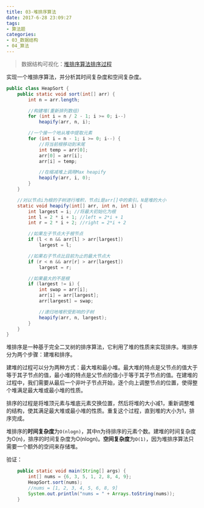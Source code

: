 ```yaml
---
title: 03-堆排序算法
date: 2017-6-28 23:09:27
tags:
- 算法题
categories: 
- 03_数据结构
- 04_算法
---
```


> 数据结构可视化：[堆排序算法排序过程](https://www.cs.usfca.edu/~galles/visualization/HeapSort.html)

实现一个堆排序算法，并分析其时间复杂度和空间复杂度。

```java
public class HeapSort {
    public static void sort(int[] arr) {
        int n = arr.length;

        //构建堆(重新排列数组)
        for (int i = n / 2 - 1; i >= 0; i--)
            heapify(arr, n, i);

        //一个接一个地从堆中提取元素
        for (int i = n - 1; i >= 0; i--) {
            //将当前根移动到末尾
            int temp = arr[0];
            arr[0] = arr[i];
            arr[i] = temp;

            //在缩减堆上调用Max heapify
            heapify(arr, i, 0);
        }
    }

    //对以节点i为根的子树进行堆积，节点i是arr[]中的索引。N是堆的大小
    static void heapify(int[] arr, int n, int i) {
        int largest = i; //将最大初始化为根
        int l = 2 * i + 1; //left = 2*i + 1
        int r = 2 * i + 2; //right = 2*i + 2

        //如果左子节点大于根节点
        if (l < n && arr[l] > arr[largest])
            largest = l;

        //如果右子节点比目前为止的最大节点大
        if (r < n && arr[r] > arr[largest])
            largest = r;

        //如果最大的不是根
        if (largest != i) {
            int swap = arr[i];
            arr[i] = arr[largest];
            arr[largest] = swap;

            //递归地堆积受影响的子树
            heapify(arr, n, largest);
        }
    }
}
```

堆排序是一种基于完全二叉树的排序算法，它利用了堆的性质来实现排序。堆排序分为两个步骤：建堆和排序。

建堆的过程可以分为两种方式：最大堆和最小堆。最大堆的特点是父节点的值大于等于其子节点的值，最小堆的特点是父节点的值小于等于其子节点的值。在建堆的过程中，我们需要从最后一个非叶子节点开始，逐个向上调整节点的位置，使得整个堆满足最大堆或最小堆的性质。

排序的过程是将堆顶元素与堆底元素交换位置，然后将堆的大小减1，重新调整堆的结构，使其满足最大堆或最小堆的性质。重复这个过程，直到堆的大小为1，排序完成。

堆排序的**时间复杂度**为`O(nlogn)`，其中n为待排序的元素个数。建堆的时间复杂度为O(n)，排序的时间复杂度为O(nlogn)。**空间复杂度**为`O(1)`，因为堆排序算法只需要一个额外的空间来存储堆。

验证：

```java
    public static void main(String[] args) {
        int[] nums = {6, 3, 5, 1, 2, 8, 4, 9};
        HeapSort.sort(nums);
        //nums = [1, 2, 3, 4, 5, 6, 8, 9]
        System.out.println("nums = " + Arrays.toString(nums));
    }
```

